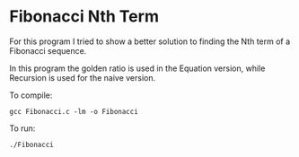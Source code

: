 # Fibonacci Nth Term

For this program I tried to show a better solution to finding the Nth term of a Fibonacci sequence.

In this program the golden ratio is used in the Equation version, while Recursion is used for the naive version.

To compile:
```
gcc Fibonacci.c -lm -o Fibonacci

```

To run:
```
./Fibonacci

```
